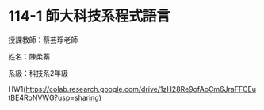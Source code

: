 # 114-1 師大科技系程式語言
授課教師：蔡芸琤老師

姓名：陳柔蓁

系級：科技系2年級

HW1(https://colab.research.google.com/drive/1zH28Re9ofAoCm6JraFFCEutBE4RoNVWG?usp=sharing)
